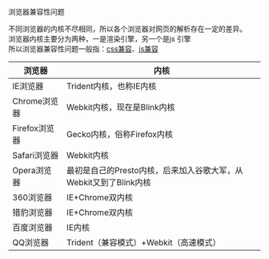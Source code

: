 浏览器兼容性问题  

不同浏览器的内核不尽相同，所以各个浏览器对网页的解析存在一定的差异。  
浏览器内核主要分为两种，一是渲染引擎，另一个是js 引擎  
所以浏览器兼容性问题一般指：[css兼容](./2.md)、[js兼容](./3.md)       

| **浏览器**    | **内核**                                                     |
| ------------- | ------------------------------------------------------------ |
| IE浏览器      | Trident内核，也称IE内核                                      |
| Chrome浏览器  | Webkit内核，现在是Blink内核                                  |
| Firefox浏览器 | Gecko内核，俗称Firefox内核                                   |
| Safari浏览器  | Webkit内核                                                   |
| Opera浏览器   | 最初是自己的Presto内核，后来加入谷歌大军，从Webkit又到了Blink内核 |
| 360浏览器     | IE+Chrome双内核                                              |
| 猎豹浏览器    | IE+Chrome双内核                                              |
| 百度浏览器    | IE内核                                                       |
| QQ浏览器      | Trident（兼容模式）+Webkit（高速模式）                       |




[原文链接：]: https://blog.csdn.net/weixin_45819748/article/details/112851581

